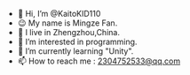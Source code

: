 - 👋 Hi, I’m @KaitoKID110
- 😉 My name is Mingze Fan.
- 🏡 I live in Zhengzhou,China.
- 👀 I’m interested in programming.
- 🌱 I’m currently learning "Unity".
- 📫 How to reach me : 2304752533@qq.com

<!---
KaitoKID110/KaitoKID110 is a ✨ special ✨ repository because its `README.md` (this file) appears on your GitHub profile.
You can click the Preview link to take a look at your changes.
--->

